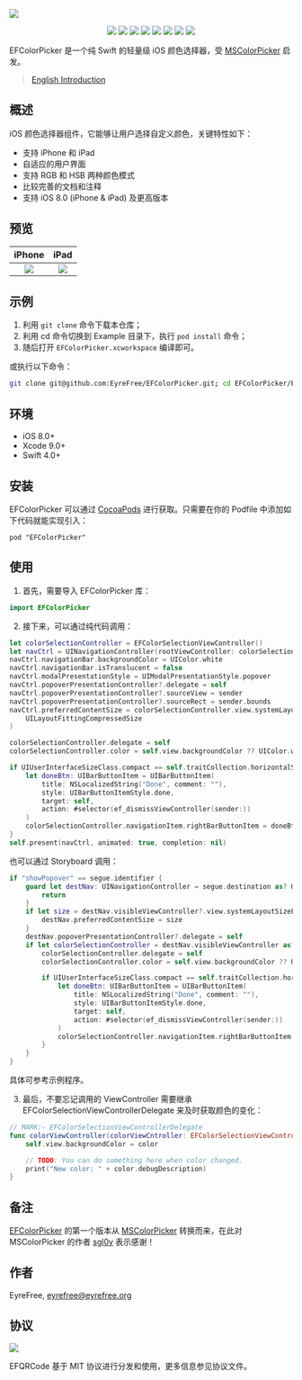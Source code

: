 ![](https://raw.githubusercontent.com/EyreFree/EFColorPicker/master/assets/EFColorPicker.png)

<p align="center">
<a href="https://travis-ci.org/EyreFree/EFColorPicker"><img src="http://img.shields.io/travis/EyreFree/EFColorPicker.svg"></a>
<a href="http://cocoapods.org/pods/EFColorPicker"><img src="https://img.shields.io/cocoapods/v/EFColorPicker.svg?style=flat"></a>
<a href="http://cocoapods.org/pods/EFColorPicker"><img src="https://img.shields.io/cocoapods/p/EFColorPicker.svg?style=flat"></a>
<a href="https://github.com/apple/swift"><img src="https://img.shields.io/badge/language-swift-orange.svg"></a>
<a href="https://raw.githubusercontent.com/EyreFree/EFColorPicker/master/LICENSE"><img src="https://img.shields.io/cocoapods/l/EFColorPicker.svg?style=flat"></a>
<a href="https://twitter.com/EyreFree777"><img src="https://img.shields.io/badge/twitter-@EyreFree777-blue.svg?style=flat"></a>
<a href="http://weibo.com/eyrefree777"><img src="https://img.shields.io/badge/weibo-@EyreFree-red.svg?style=flat"></a>
<img src="https://img.shields.io/badge/made%20with-%3C3-orange.svg">
</p>

EFColorPicker 是一个纯 Swift 的轻量级 iOS 颜色选择器，受 [MSColorPicker](https://github.com/sgl0v/MSColorPicker) 启发。

> [English Introduction](https://github.com/EyreFree/EFColorPicker/blob/master/README.md)

## 概述

iOS 颜色选择器组件，它能够让用户选择自定义颜色，关键特性如下：

- 支持 iPhone 和 iPad
- 自适应的用户界面
- 支持 RGB 和 HSB 两种颜色模式
- 比较完善的文档和注释
- 支持 iOS 8.0 (iPhone &amp; iPad) 及更高版本

## 预览

iPhone | iPad   
:---------------------:|:---------------------:
![](https://raw.githubusercontent.com/EyreFree/EFColorPicker/master/assets/sample_iphone.gif)|![](https://raw.githubusercontent.com/EyreFree/EFColorPicker/master/assets/sample_ipad.gif)   

## 示例

1. 利用 `git clone` 命令下载本仓库；
2. 利用 cd 命令切换到 Example 目录下，执行 `pod install` 命令；
3. 随后打开 `EFColorPicker.xcworkspace` 编译即可。

或执行以下命令：

```bash
git clone git@github.com:EyreFree/EFColorPicker.git; cd EFColorPicker/Example; pod install; open EFColorPicker.xcworkspace
```

## 环境

- iOS 8.0+
- Xcode 9.0+
- Swift 4.0+

## 安装

EFColorPicker 可以通过 [CocoaPods](http://cocoapods.org) 进行获取。只需要在你的 Podfile 中添加如下代码就能实现引入：

```
pod "EFColorPicker"
```

## 使用

1. 首先，需要导入 EFColorPicker 库：

```swift
import EFColorPicker
```

2. 接下来，可以通过纯代码调用：

```swift
let colorSelectionController = EFColorSelectionViewController()
let navCtrl = UINavigationController(rootViewController: colorSelectionController)
navCtrl.navigationBar.backgroundColor = UIColor.white
navCtrl.navigationBar.isTranslucent = false
navCtrl.modalPresentationStyle = UIModalPresentationStyle.popover
navCtrl.popoverPresentationController?.delegate = self
navCtrl.popoverPresentationController?.sourceView = sender
navCtrl.popoverPresentationController?.sourceRect = sender.bounds
navCtrl.preferredContentSize = colorSelectionController.view.systemLayoutSizeFitting(
    UILayoutFittingCompressedSize
)

colorSelectionController.delegate = self
colorSelectionController.color = self.view.backgroundColor ?? UIColor.white

if UIUserInterfaceSizeClass.compact == self.traitCollection.horizontalSizeClass {
    let doneBtn: UIBarButtonItem = UIBarButtonItem(
        title: NSLocalizedString("Done", comment: ""),
        style: UIBarButtonItemStyle.done,
        target: self,
        action: #selector(ef_dismissViewController(sender:))
    )
    colorSelectionController.navigationItem.rightBarButtonItem = doneBtn
}
self.present(navCtrl, animated: true, completion: nil)
```

也可以通过 Storyboard 调用：

```swift
if "showPopover" == segue.identifier {
	guard let destNav: UINavigationController = segue.destination as? UINavigationController else {
	    return
	}
	if let size = destNav.visibleViewController?.view.systemLayoutSizeFitting(UILayoutFittingCompressedSize) {
	    destNav.preferredContentSize = size
	}
	destNav.popoverPresentationController?.delegate = self
	if let colorSelectionController = destNav.visibleViewController as? EFColorSelectionViewController {
	    colorSelectionController.delegate = self
	    colorSelectionController.color = self.view.backgroundColor ?? UIColor.white

	    if UIUserInterfaceSizeClass.compact == self.traitCollection.horizontalSizeClass {
	        let doneBtn: UIBarButtonItem = UIBarButtonItem(
	            title: NSLocalizedString("Done", comment: ""),
	            style: UIBarButtonItemStyle.done,
	            target: self,
	            action: #selector(ef_dismissViewController(sender:))
	        )
	        colorSelectionController.navigationItem.rightBarButtonItem = doneBtn
	    }
	}
}
```

具体可参考示例程序。

3. 最后，不要忘记调用的 ViewController 需要继承 EFColorSelectionViewControllerDelegate 来及时获取颜色的变化：

```swift
// MARK:- EFColorSelectionViewControllerDelegate
func colorViewController(colorViewCntroller: EFColorSelectionViewController, didChangeColor color: UIColor) {
    self.view.backgroundColor = color

    // TODO: You can do something here when color changed.
    print("New color: " + color.debugDescription)
}
```

## 备注

[EFColorPicker](https://github.com/EyreFree/EFColorPicker/releases/tag/0.0.1) 的第一个版本从 [MSColorPicker](https://github.com/sgl0v/MSColorPicker/commit/b15f6cfabf4e406368f730f3f66f823bf1593293) 转换而来，在此对 MSColorPicker 的作者 [sgl0v](https://github.com/sgl0v) 表示感谢！

## 作者

EyreFree, eyrefree@eyrefree.org

## 协议

![](https://upload.wikimedia.org/wikipedia/commons/thumb/f/f8/License_icon-mit-88x31-2.svg/128px-License_icon-mit-88x31-2.svg.png)

EFQRCode 基于 MIT 协议进行分发和使用，更多信息参见协议文件。
